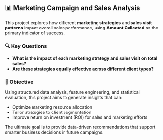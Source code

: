 
## 📊 Marketing Campaign and Sales Analysis

This project explores how different **marketing strategies** and **sales visit patterns** impact overall sales performance, using **Amount Collected** as the primary indicator of success.

### 🔍 Key Questions

- **What is the impact of each marketing strategy and sales visit on total sales?**
- **Are these strategies equally effective across different client types?**

### 🎯 Objective

Using structured data analysis, feature engineering, and statistical evaluation, this project aims to generate insights that can:

- Optimize marketing resource allocation
- Tailor strategies to client segmentation
- Improve return on investment (ROI) for sales and marketing efforts

The ultimate goal is to provide data-driven recommendations that support smarter business decisions in future campaigns.


